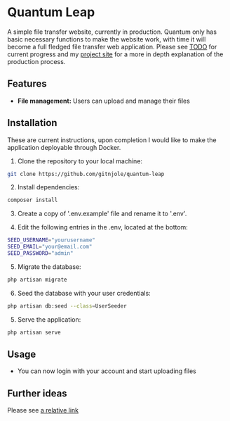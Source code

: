 # Quantum Leap

A simple file transfer website, currently in production. Quantum only has basic necessary functions to make the website work, with time it will become a full fledged file transfer web application. Please see [TODO](TODO.md) for current progress and my [project site](https://gitnjole.github.io/projects/quantum-leap/) for a more in depth explanation of the production process.

## Features
- **File management:** Users can upload and manage their files

## Installation

These are current instructions, upon completion I would like to make the application deployable through Docker.

1. Clone the repository to your local machine:
```bash
git clone https://github.com/gitnjole/quantum-leap
```

2. Install dependencies:
```bash
composer install
```

3. Create a copy of '.env.example' file and rename it to '.env'.

4. Edit the following entries in the .env, located at the bottom:
```bash
SEED_USERNAME="yourusername"
SEED_EMAIL="your@email.com"
SEED_PASSWORD="admin"
```

5.  Migrate the database:
```bash
php artisan migrate
```

6.  Seed the database with your user credentials:
```bash
php artisan db:seed --class=UserSeeder
```

5. Serve the application:
```bash
php artisan serve
```

## Usage

- You can now login with your account and start uploading files

## Further ideas

Please see [a relative link](TODO.md)